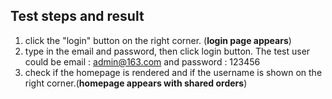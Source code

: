 ## Test steps and result
1. click the "login" button on the right corner. (**login page appears**)
2. type in the email and password, then click login button. The test user could be email : admin@163.com and password : 123456
3. check if the homepage is rendered and if the username is shown on the right corner.(**homepage appears with shared orders**)
